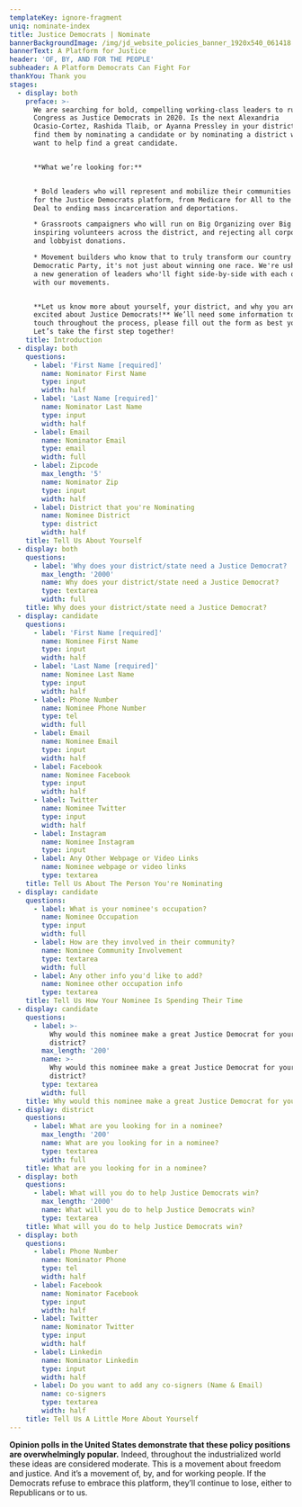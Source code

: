 ```yaml
---
templateKey: ignore-fragment
uniq: nominate-index
title: Justice Democrats | Nominate
bannerBackgroundImage: /img/jd_website_policies_banner_1920x540_061418.jpg
bannerText: A Platform for Justice
header: 'OF, BY, AND FOR THE PEOPLE'
subheader: A Platform Democrats Can Fight For
thankYou: Thank you
stages:
  - display: both
    preface: >-
      We are searching for bold, compelling working-class leaders to run for
      Congress as Justice Democrats in 2020. Is the next Alexandria
      Ocasio-Cortez, Rashida Tlaib, or Ayanna Pressley in your district? Help us
      find them by nominating a candidate or by nominating a district where you
      want to help find a great candidate.


      **What we’re looking for:**


      * Bold leaders who will represent and mobilize their communities to fight
      for the Justice Democrats platform, from Medicare for All to the Green New
      Deal to ending mass incarceration and deportations. 

      * Grassroots campaigners who will run on Big Organizing over Big Money --
      inspiring volunteers across the district, and rejecting all corporate PAC
      and lobbyist donations.

      * Movement builders who know that to truly transform our country and the
      Democratic Party, it's not just about winning one race. We're ushering in
      a new generation of leaders who'll fight side-by-side with each other and
      with our movements.


      **Let us know more about yourself, your district, and why you are so
      excited about Justice Democrats!** We’ll need some information to stay in
      touch throughout the process, please fill out the form as best you can.
      Let’s take the first step together!
    title: Introduction
  - display: both
    questions:
      - label: 'First Name [required]'
        name: Nominator First Name
        type: input
        width: half
      - label: 'Last Name [required]'
        name: Nominator Last Name
        type: input
        width: half
      - label: Email
        name: Nominator Email
        type: email
        width: full
      - label: Zipcode
        max_length: '5'
        name: Nominator Zip
        type: input
        width: half
      - label: District that you're Nominating
        name: Nominee District
        type: district
        width: half
    title: Tell Us About Yourself
  - display: both
    questions:
      - label: 'Why does your district/state need a Justice Democrat? '
        max_length: '2000'
        name: Why does your district/state need a Justice Democrat?
        type: textarea
        width: full
    title: Why does your district/state need a Justice Democrat?
  - display: candidate
    questions:
      - label: 'First Name [required]'
        name: Nominee First Name
        type: input
        width: half
      - label: 'Last Name [required]'
        name: Nominee Last Name
        type: input
        width: half
      - label: Phone Number
        name: Nominee Phone Number
        type: tel
        width: full
      - label: Email
        name: Nominee Email
        type: input
        width: half
      - label: Facebook
        name: Nominee Facebook
        type: input
        width: half
      - label: Twitter
        name: Nominee Twitter
        type: input
        width: half
      - label: Instagram
        name: Nominee Instagram
        type: input
      - label: Any Other Webpage or Video Links
        name: Nominee webpage or video links
        type: textarea
    title: Tell Us About The Person You're Nominating
  - display: candidate
    questions:
      - label: What is your nominee's occupation?
        name: Nominee Occupation
        type: input
        width: full
      - label: How are they involved in their community?
        name: Nominee Community Involvement
        type: textarea
        width: full
      - label: Any other info you'd like to add?
        name: Nominee other occupation info
        type: textarea
    title: Tell Us How Your Nominee Is Spending Their Time
  - display: candidate
    questions:
      - label: >-
          Why would this nominee make a great Justice Democrat for your
          district?
        max_length: '200'
        name: >-
          Why would this nominee make a great Justice Democrat for your
          district?
        type: textarea
        width: full
    title: Why would this nominee make a great Justice Democrat for your district?
  - display: district
    questions:
      - label: What are you looking for in a nominee?
        max_length: '200'
        name: What are you looking for in a nominee?
        type: textarea
        width: full
    title: What are you looking for in a nominee?
  - display: both
    questions:
      - label: What will you do to help Justice Democrats win?
        max_length: '2000'
        name: What will you do to help Justice Democrats win?
        type: textarea
    title: What will you do to help Justice Democrats win?
  - display: both
    questions:
      - label: Phone Number
        name: Nominator Phone
        type: tel
        width: half
      - label: Facebook
        name: Nominator Facebook
        type: input
        width: half
      - label: Twitter
        name: Nominator Twitter
        type: input
        width: half
      - label: Linkedin
        name: Nominator Linkedin
        type: input
        width: half
      - label: Do you want to add any co-signers (Name & Email)
        name: co-signers
        type: textarea
        width: half
    title: Tell Us A Little More About Yourself
---
```


**Opinion polls in the United States demonstrate that these policy positions are overwhelmingly popular.** Indeed, throughout the industrialized world these ideas are considered moderate. This is a movement about freedom and justice. And it’s a movement of, by, and for working people. If the Democrats refuse to embrace this platform, they’ll continue to lose, either to Republicans or to us.
